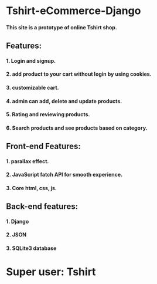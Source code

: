 # Tshirt-eCommerce-Django
#### This site is a prototype of online Tshirt shop. 
## Features:
#### 1. Login and signup.
#### 2. add product to your cart without login by using cookies.
#### 3. customizable cart.
#### 4. admin can add, delete and update products.
#### 5. Rating and reviewing products.
#### 6. Search products and see products based on category.

## Front-end Features:
#### 1. parallax effect.
#### 2. JavaScript fatch API for smooth experience.
#### 3. Core html, css, js.

## Back-end features:
#### 1. Django
#### 2. JSON
#### 3. SQLite3 database

# Super user: Tshirt
